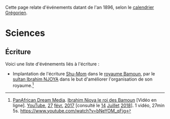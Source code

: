 <!-- TITLE: 1896 -->
<!-- SUBTITLE: A quick summary of 1896 -->

Cette page relate d'événements datant de l'an 1896, selon le [calendrier Grégorien](/histoire/date/calendrier-gregorien).

# Sciences
## Écriture
Voici une liste d'événements liés à l'écriture :
* Implantation de l'écriture [Shu-Mom](/edit/ecriture/shu-mom) dans le [royaume Bamoun](/geographie/royaume/afrique/a-situer/bamoun), par le [sultan Ibrahim NJOYA](/personnalite/homme/noble/souverain/roi/afrique/centre/bamoun/ibrahim-njoya) dans le but d'améliorer l'organisation de son royaume.[^2]


[^2]: [PanAfrican Dream Media](https://www.youtube.com/channel/UCu0a1M4ANVmdvF4Zj7c4HIA). [Ibrahim Njoya le roi des Bamoun](https://www.youtube.com/watch?v=bNeYOM_qFjg) [Vidéo en ligne]. [YouTube](https://www.youtube.com/), [27](/histoire/date/calendrier-gregorien/par-jour/27) [févr.](/histoire/date/calendrier-gregorien/par-mois/fevrier) [2017](https://partage.leremsesh.com/histoire/date/calendrier-gregorien/par-annee/2017) [consulté le [14](/histoire/date/calendrier-gregorien/par-jour/14) [Juillet](/histoire/date/calendrier-gregorien/par-mois/juillet) [2018](/histoire/date/calendrier-gregorien/par-annee/2018)]. 1 vidéo, 27min 5s. https://www.youtube.com/watch?v=bNeYOM_qFjg